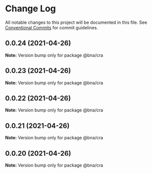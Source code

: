 # Change Log

All notable changes to this project will be documented in this file.
See [Conventional Commits](https://conventionalcommits.org) for commit guidelines.

## 0.0.24 (2021-04-26)

**Note:** Version bump only for package @bna/cra





## 0.0.23 (2021-04-26)

**Note:** Version bump only for package @bna/cra





## 0.0.22 (2021-04-26)

**Note:** Version bump only for package @bna/cra





## 0.0.21 (2021-04-26)

**Note:** Version bump only for package @bna/cra





## 0.0.20 (2021-04-26)

**Note:** Version bump only for package @bna/cra
